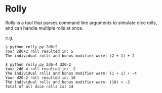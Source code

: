 # Rolly
Rolly is a tool that parses command line arguments to simulate dice rolls, and can handle multiple rolls at once.  

e.g. 
```
$ python rolly.py 2d6+2
Your 2d6+2 roll resulted in: 5
The individual rolls and bonus modifier were: (2 + 1) + 2
```

```
$ python rolly.py 2d6-4 d20-2
Your 2d6-4 roll resulted in: -2
The individual rolls and bonus modifier were: (1 + 1) + -4
Your d20-2 roll resulted in: 16
The individual rolls and bonus modifier were: (18) + -2
Total of all dice rolls is: 14
```
